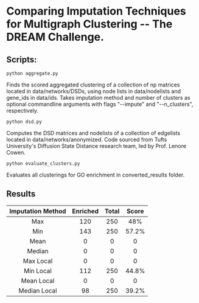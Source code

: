# Comparing Imputation Techniques for Multigraph Clustering -- The DREAM Challenge.

## Scripts:

```
python aggregate.py
```

Finds the scored aggregated clustering of a collection of np matrices
located in data/networks/DSDs, using node lists in data/nodelists and
gene_ids in data/ids. Takes imputation method and number of clusters as
optional commandline arguments with flags "--impute" and "--n_clusters",
respectively.

```
python dsd.py
```

Computes the DSD matrices and nodelists of a collection of edgelists
located in data/networks/anonymized. Code sourced from Tufts University's
Diffusion State Distance research team, led by Prof. Lenore Cowen. 

```
python evaluate_clusters.py
```

Evaluates all clusterings for GO enrichment in converted_results folder.

## Results

| Imputation Method | Enriched | Total | Score |
|:-----------------:|:--------:|:-----:|:------:
| Max               |  120    | 250   | 48%    |
| Min               | 143 | 250  | 57.2% |
| Mean              | 0 | 0  | 0 |
| Median            | 0 | 0  | 0 |
| Max Local         | 0 | 0  | 0 |
| Min Local         | 112 | 250  | 44.8% |
| Mean Local		| 0 | 0  | 0 |
| Median Local      | 98 | 250   | 39.2% |

